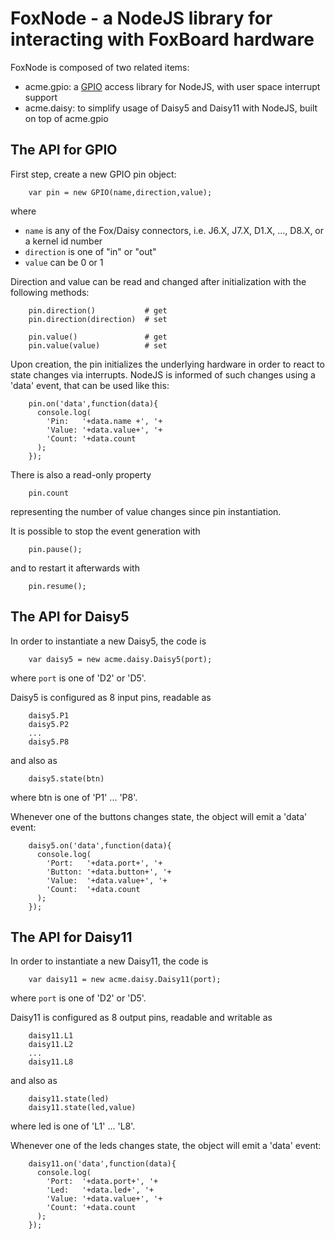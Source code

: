 FoxNode - a NodeJS library for interacting with FoxBoard hardware
=================================================================

FoxNode is composed of two related items:

-  acme.gpio: a [GPIO](http://www.kernel.org/doc/Documentation/gpio.txt) access library for NodeJS, with user space interrupt support
-  acme.daisy: to simplify usage of Daisy5 and Daisy11 with NodeJS, built on top of acme.gpio

The API for GPIO
----------------

First step, create a new GPIO pin object:

        var pin = new GPIO(name,direction,value);

where

- <code>name</code> is any of the Fox/Daisy connectors, i.e. J6.X, J7.X, D1.X, ..., D8.X,
  or a kernel id number
- <code>direction</code> is one of "in" or "out"
- <code>value</code> can be 0 or 1

Direction and value can be read and changed after initialization
with the following methods:

        pin.direction()           # get
        pin.direction(direction)  # set

        pin.value()               # get
        pin.value(value)          # set

Upon creation, the pin initializes the underlying
hardware in order to react to state changes via 
interrupts. NodeJS is informed of such changes
using a 'data' event, that can be used like this:

        pin.on('data',function(data){
          console.log(
            'Pin:   '+data.name +', '+
            'Value: '+data.value+', '+
            'Count: '+data.count
          );
        });

There is also a read-only property

        pin.count

representing the number of value changes since
pin instantiation.

It is possible to stop the event generation with

        pin.pause();

and to restart it afterwards with

        pin.resume();

The API for Daisy5
------------------

In order to instantiate a new Daisy5, the code is

        var daisy5 = new acme.daisy.Daisy5(port);

where <code>port</code> is one of 'D2' or 'D5'.

Daisy5 is configured as 8 input pins, readable as

        daisy5.P1
        daisy5.P2
        ...
        daisy5.P8

and also as

        daisy5.state(btn)

where btn is one of 'P1' ... 'P8'.

Whenever one of the buttons changes state, the object
will emit a 'data' event:

        daisy5.on('data',function(data){
          console.log(
            'Port:   '+data.port+', '+
            'Button: '+data.button+', '+
            'Value:  '+data.value+', '+
            'Count:  '+data.count
          );
        });


The API for Daisy11
-------------------

In order to instantiate a new Daisy11, the code is

        var daisy11 = new acme.daisy.Daisy11(port);

where <code>port</code> is one of 'D2' or 'D5'.

Daisy11 is configured as 8 output pins, readable and
writable as

        daisy11.L1
        daisy11.L2
        ...
        daisy11.L8

and also as

        daisy11.state(led)
        daisy11.state(led,value)

where led is one of 'L1' ... 'L8'.

Whenever one of the leds changes state, the object
will emit a 'data' event:

        daisy11.on('data',function(data){
          console.log(
            'Port:  '+data.port+', '+
            'Led:   '+data.led+', '+
            'Value: '+data.value+', '+
            'Count: '+data.count
          );
        });
